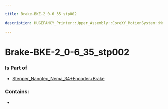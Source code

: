 ```yaml
---

title: Brake-BKE-2_0-6_35_stp002

description: HUGEFANCY_Printer::Upper_Assembly::CoreXY_MotionSystem::Motor_A::Stepper_Nanotec_Nema_34+Encoder+Brake::Brake-BKE-2_0-6_35_stp002

---
```

# Brake-BKE-2_0-6_35_stp002
<script>
    var geoarray = '{"Brake-BKE-2_0-6_35_stp002": {}}';
</script>
<script>
    var basepath = '/assets/HUGEFANCY_Printer/Upper_Assembly/CoreXY_MotionSystem/Motor_A/Stepper_Nanotec_Nema_34+Encoder+Brake/';
</script>
<link rel="stylesheet" href="/css/container.css">

<div id="container"></div>

<!-- these are the required scripts for the three.js scene -->
<script src="/lib/three.min.js"></script>
<script src="/lib/OrbitControls.js"></script>
<script src="/lib/RectAreaLightUniformsLib.js"></script>
<!-- this is your app's lib file -->
<script src="/lib/triceratops_app.js"></script>
### Is Part of
- [Stepper_Nanotec_Nema_34+Encoder+Brake](../Stepper_Nanotec_Nema_34+Encoder+Brake)  

### Contains:
- [](./Brake-BKE-2_0-6_35_stp002/)

